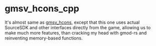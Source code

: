 # gmsv_hcons_cpp
It's almost same as [gmsv_hcons](https://github.com/shockpast/gmsv_hcons), except that this one uses actual SourceSDK and other interfaces directly from the game, allowing us to make much more features, than cracking my head with gmod-rs and reinventing memory-based functions.